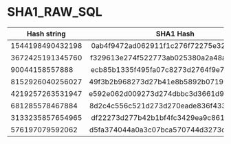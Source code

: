 # SHA1_RAW_SQL

| Hash string                | SHA1 Hash                                     | Raw output            |
| -------------------------- |:---------------------------------------------:|:---------------------:|
| 1544198490432198           |0ab4f9472ad062911f1c276f72275e323ec0ea06       | ��G*�b�'or'^2>��   |          
| 3672425191345760           |f329613e274f522773ab025380a2a48a65dc8c9d       | �)a>'OR's�S����e܌�  |
| 90044158557888             |ecb85b1335f495fa07c8273d2764f9e7381569c9       | �\[5����'='d��8i�  |
| 8152926040256027           |49f3b2b968273d27b41e8b5892b0719858fd1608       | I�h'='��X��q�X�    |
| 4219257263531947           |e592e062d009273d274dbbc3d3661d9b4ef58724       | ��b� '='M���f�N��$   |
| 681285578467884            |8d2c4c556c521d273d270eade836f4338a03904d       | �,LUlR'='��6�3��M  |
| 3133235857654965           |df22273d277b42b1bf4fc3429ea9c861ae869844       | �"'='{B��O�B���a���D  |
| 576197079592062            |d5fa374044a0a3c07bca570744d3273d276c3511       | ��7@D���{�WD�'='l5  |
